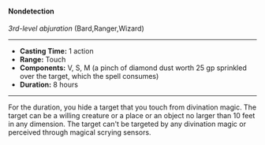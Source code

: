 #### Nondetection
*3rd-level abjuration* (Bard,Ranger,Wizard)
___
- **Casting Time:** 1 action
- **Range:** Touch
- **Components:** V, S, M (a pinch of diamond dust worth 25 gp sprinkled over the target, which the spell consumes)
- **Duration:** 8 hours
---
For the duration, you hide a target that you touch from divination magic. The target can be a willing creature or a place or an object no larger than 10 feet in any dimension. The target can't be targeted by any divination magic or perceived through magical scrying sensors.